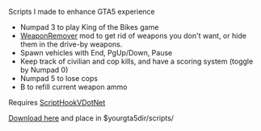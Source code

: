 Scripts I made to enhance GTA5 experience

- Numpad 3 to play King of the Bikes game
- [WeaponRemover](http://htmlpreview.github.io/?https://raw.githubusercontent.com/tetchel/GTA5-Mods/master/WeaponRemover/README_Weapon_Remover.html) mod to get rid of weapons you don't want, or hide them in the drive-by weapons.
- Spawn vehicles with End, PgUp/Down, Pause
- Keep track of civilian and cop kills, and have a scoring system (toggle by Numpad 0)
- Numpad 5 to lose cops
- B to refill current weapon ammo

Requires [ScriptHookVDotNet](https://github.com/crosire/scripthookvdotnet)


[Download here](https://github.com/tetchel/KingOfTheBikes/raw/master/bin/x64/Release/KingOfTheBikes.dll) and place in $yourgta5dir/scripts/
